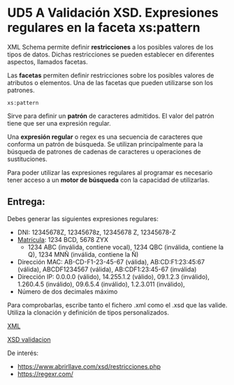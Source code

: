 # UD5 A Validación XSD. Expresiones regulares en la faceta xs:pattern



XML Schema permite definir **restricciones** a los posibles valores de los tipos de datos. Dichas restricciones se pueden establecer en diferentes aspectos, llamados facetas.

Las **facetas** permiten definir restricciones sobre los posibles valores de atributos o elementos. Una de las facetas que pueden utilizarse son los patrones.
```
xs:pattern	
```
Sirve para definir un **patrón** de caracteres admitidos. El valor del patrón tiene que ser una expresión regular.


Una **expresión regular** o regex es una secuencia de caracteres que conforma un patrón de búsqueda. Se utilizan principalmente para la búsqueda de patrones de cadenas de caracteres u operaciones de sustituciones.

Para poder utilizar las expresiones regulares al programar es necesario tener acceso a un **motor de búsqueda** con la capacidad de utilizarlas. 

## Entrega:

Debes generar las siguientes expresiones regulares:
- DNI: 12345678Z, 12345678z, 12345678 Z, 12345678-Z
- [Matrícula](https://es.wikipedia.org/wiki/Matr%C3%ADculas_automovil%C3%ADsticas_de_Espa%C3%B1a): 1234 BCD, 5678 ZYX
  - 1234 ABC (inválida, contiene vocal), 1234 QBC (inválida, contiene la Q), 1234 MNÑ (inválida, contiene la Ñ)
- Dirección MAC: AB-CD-F1-23-45-67 (válida), AB:CD:F1:23:45:67 (válida), ABCDF1234567 (válida), AB:CDF1:23:45-67 (inválida)
- Dirección IP: 0.0.0.0 (válido), 14.255.1.2 (válido), 09.1.2.3 (inválido), 1.260.4.5 (inválido), 09.6.5.4 (inválido), 1.2.3.011 (inválido), 
- Número de dos decimales máximo

Para comprobarlas, escribe tanto el fichero .xml como el .xsd que las valide. Utiliza la clonación y definición de tipos personalizados.

[XML](ejercicio.xml)

[XSD validacion](validar_ejercicio.xsd)

De interés:
- https://www.abrirllave.com/xsd/restricciones.php
- https://regexr.com/
